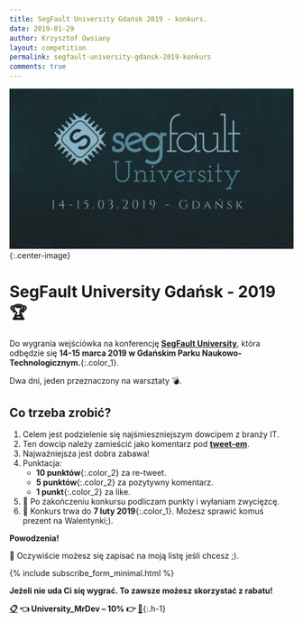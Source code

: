 ```yaml
---
title: SegFault University Gdańsk 2019 - konkurs.
date: 2019-01-29
author: Krzysztof Owsiany
layout: competition
permalink: segfault-university-gdansk-2019-konkurs
comments: true
---
```

![SegFault University Gdańsk 2019][logo-top]{:.center-image}

# SegFault University Gdańsk - 2019 🏆
  
Do wygrania wejściówka na konferencję **[SegFault University]**, która odbędzie się **14-15 marca 2019 w Gdańskim Parku Naukowo-Technologicznym.**{:.color_1}.

Dwa dni, jeden przeznaczony na warsztaty 💣.

## Co trzeba zrobić?
1. Celem jest podzielenie się najśmieszniejszym dowcipem z branży IT.
2. Ten dowcip należy zamieścić jako komentarz pod **[tweet-em]**.
3. Najważniejsza jest dobra zabawa!
4. Punktacja:
    * **10 punktów**{:.color_2} za re-tweet.
    * **5 punktów**{:.color_2} za pozytywny komentarz.
    * **1 punkt**{:.color_2} za like.
5. 💯 Po zakończeniu konkursu podliczam punkty i wyłaniam zwycięzcę.
6. 📆 Konkurs trwa do **7 luty 2019**{:.color_1}. Możesz sprawić komuś prezent na Walentynki;).

**Powodzenia!**

📧 Oczywiście możesz się zapisać na moją listę jeśli chcesz ;).

{% include subscribe_form_minimal.html %}

**Jeżeli nie uda Ci się wygrać. To zawsze możesz skorzystać z rabatu!**

**[📋] 👈 University_MrDev – 10% 👉 [🎫]**{:.h-1}

[SegFault University]: http://segfault.events/gdansk2019/

[logo-top]: /assets/images/competitions/segfault-university-gdansk-2019/logo.jpg

[tweet-em]: https://twitter.com/k_owsiany/status/1091064062522388483

[🎫]: https://segfault-university-gdansk-2019.konfeo.com/pl/groups?_ga=2.110909573.1078189419.1548842665-786339500.1544889072
[📋]: javascript:CopyToClipboard('University_MrDev')